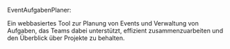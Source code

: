 EventAufgabenPlaner:

Ein webbasiertes Tool zur Planung von Events und Verwaltung von Aufgaben, das Teams dabei unterstützt, effizient zusammenzuarbeiten und den Überblick über Projekte zu behalten.

